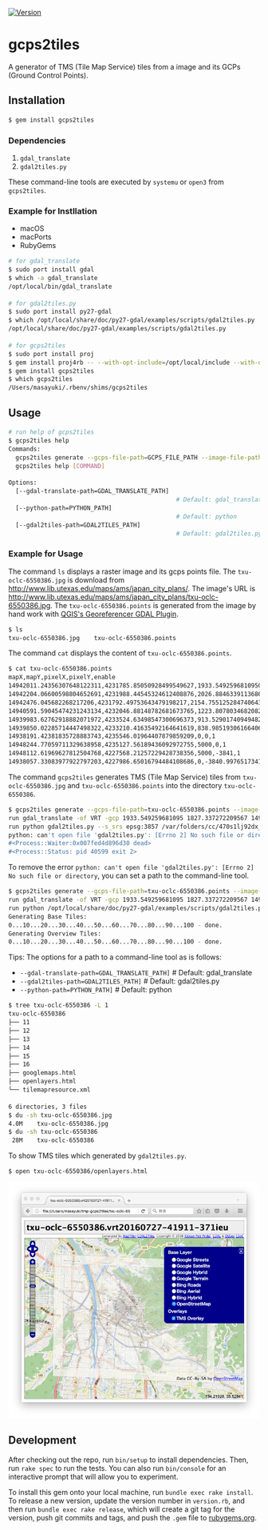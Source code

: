 [![Version](https://img.shields.io/gem/v/gcps2tiles.svg)](https://rubygems.org/gems/gcps2tiles)

# gcps2tiles

A generator of TMS (Tile Map Service) tiles from a image and its GCPs (Ground Control Points).

## Installation

```bash
$ gem install gcps2tiles
```

### Dependencies

1. `gdal_translate`
2. `gdal2tiles.py`

These command-line tools are executed by `systemu` or `open3` from `gcps2tiles`.

### Example for Instllation

* macOS
* macPorts
* RubyGems

```bash
# for gdal_translate
$ sudo port install gdal
$ which -a gdal_translate
/opt/local/bin/gdal_translate

# for gdal2tiles.py
$ sudo port install py27-gdal
$ which /opt/local/share/doc/py27-gdal/examples/scripts/gdal2tiles.py
/opt/local/share/doc/py27-gdal/examples/scripts/gdal2tiles.py

# for gcps2tiles
$ sudo port install proj
$ gem install proj4rb -- --with-opt-include=/opt/local/include --with-opt-lib=/opt/local/lib
$ gem install gcps2tiles
$ which gcps2tiles 
/Users/masayuki/.rbenv/shims/gcps2tiles
```

## Usage

```bash
# run help of gcps2tiles
$ gcps2tiles help
Commands:
  gcps2tiles generate --gcps-file-path=GCPS_FILE_PATH --image-file-path=IMAGE_FILE_PATH  # generator TMS (Tile Map Service) tiles from a image and its GCPs (Ground Control Points) 
  gcps2tiles help [COMMAND]                                                              # Describe available commands or one specific command

Options:
  [--gdal-translate-path=GDAL_TRANSLATE_PATH]  
                                               # Default: gdal_translate
  [--python-path=PYTHON_PATH]                  
                                               # Default: python
  [--gdal2tiles-path=GDAL2TILES_PATH]          
                                               # Default: gdal2tiles.py
```

### Example for Usage

The command `ls` displays a raster image and its gcps points file. The `txu-oclc-6550386.jpg` is download from http://www.lib.utexas.edu/maps/ams/japan_city_plans/. The image's URL is http://www.lib.utexas.edu/maps/ams/japan_city_plans/txu-oclc-6550386.jpg. The `txu-oclc-6550386.points` is generated from the image by hand work with [QGIS's Georeferencer GDAL Plugin](http://docs.qgis.org/2.0/en/docs/user_manual/plugins/plugins_georeferencer.html).

```bash
$ ls
txu-oclc-6550386.jpg    txu-oclc-6550386.points
```

The command `cat` displays the content of `txu-oclc-6550386.points`.

```bash
$ cat txu-oclc-6550386.points 
mapX,mapY,pixelX,pixelY,enable
14942011.24356307648122311,4231785.85050928499549627,1933.549259681095009,-1827.33727220956689052,1
14942204.06600598804652691,4231988.44545324612408876,2026.88463391136860992,-1723.68220134874627547,1
14942476.045682268217206,4231792.49753643479198217,2154.75512528474064311,-1818.79513097949893563,1
14940591.59045474231243134,4232046.88148782681673765,1223.80780346820824889,-1725.78961946050026199,1
14939983.62762918882071972,4233524.63498547300696373,913.52901740949482701,-991.62939136701231746,1
14939850.02285714447498322,4233210.41635492164641619,838.98519306166406295,-1146.04159894466192782,1
14938191.42381835728883743,4235546.01964407879859209,0,0,1
14948244.77059711329638958,4235127.56189436092972755,5000,0,1
14948112.61969627812504768,4227568.21257229428738356,5000,-3841,1
14938057.33083977922797203,4227986.65016794484108686,0,-3840.99765173410287389,1
```

The command `gcps2tiles` generates TMS (Tile Map Service) tiles from `txu-oclc-6550386.jpg` and `txu-oclc-6550386.points` into the directory `txu-oclc-6550386`.

```bash
$ gcps2tiles generate --gcps-file-path=txu-oclc-6550386.points --image-file-path=txu-oclc-6550386.jpg --output-dir-path txu-oclc-6550386
run gdal_translate -of VRT -gcp 1933.549259681095 1827.337272209567 14942011.243563076 4231785.850509285 -gcp 2026.8846339113686 1723.6822013487463 14942204.066005988 4231988.445453246 -gcp 2154.7551252847406 1818.795130979499 14942476.045682268 4231792.497536435 -gcp 1223.8078034682082 1725.7896194605003 14940591.590454742 4232046.881487827 -gcp 913.5290174094948 991.6293913670123 14939983.627629189 4233524.634985473 -gcp 838.9851930616641 1146.041598944662 14939850.022857144 4233210.416354922 -gcp 0.0 -0.0 14938191.423818357 4235546.019644079 -gcp 5000.0 -0.0 14948244.770597113 4235127.561894361 -gcp 5000.0 3841.0 14948112.619696278 4227568.212572294 -gcp 0.0 3840.997651734103 14938057.33083978 4227986.650167945 txu-oclc-6550386.jpg /var/folders/cc/470s1lj92dx_7z9ykv36kt0m0000gn/T/txu-oclc-6550386.vrt20160727-40569-n8ta9b
run python gdal2tiles.py --s_srs epsg:3857 /var/folders/cc/470s1lj92dx_7z9ykv36kt0m0000gn/T/txu-oclc-6550386.vrt20160727-40569-n8ta9b 
python: can't open file 'gdal2tiles.py': [Errno 2] No such file or directory
#<Process::Waiter:0x007fed4d896d30 dead>
#<Process::Status: pid 40599 exit 2>
```

To remove the error `python: can't open file 'gdal2tiles.py': [Errno 2] No such file or directory`, you can set a path to the command-line tool.

```bash
$ gcps2tiles generate --gcps-file-path=txu-oclc-6550386.points --image-file-path=txu-oclc-6550386.jpg --output-dir-path txu-oclc-6550386 --gdal2tiles-path=/opt/local/share/doc/py27-gdal/examples/scripts/gdal2tiles.py
run gdal_translate -of VRT -gcp 1933.549259681095 1827.337272209567 14942011.243563076 4231785.850509285 -gcp 2026.8846339113686 1723.6822013487463 14942204.066005988 4231988.445453246 -gcp 2154.7551252847406 1818.795130979499 14942476.045682268 4231792.497536435 -gcp 1223.8078034682082 1725.7896194605003 14940591.590454742 4232046.881487827 -gcp 913.5290174094948 991.6293913670123 14939983.627629189 4233524.634985473 -gcp 838.9851930616641 1146.041598944662 14939850.022857144 4233210.416354922 -gcp 0.0 -0.0 14938191.423818357 4235546.019644079 -gcp 5000.0 -0.0 14948244.770597113 4235127.561894361 -gcp 5000.0 3841.0 14948112.619696278 4227568.212572294 -gcp 0.0 3840.997651734103 14938057.33083978 4227986.650167945 txu-oclc-6550386.jpg /var/folders/cc/470s1lj92dx_7z9ykv36kt0m0000gn/T/txu-oclc-6550386.vrt20160727-41911-371ieu
run python /opt/local/share/doc/py27-gdal/examples/scripts/gdal2tiles.py --s_srs epsg:3857 /var/folders/cc/470s1lj92dx_7z9ykv36kt0m0000gn/T/txu-oclc-6550386.vrt20160727-41911-371ieu txu-oclc-6550386
Generating Base Tiles:
0...10...20...30...40...50...60...70...80...90...100 - done.
Generating Overview Tiles:
0...10...20...30...40...50...60...70...80...90...100 - done.
```

Tips: The options for a path to a command-line tool as is follows:

* `--gdal-translate-path=GDAL_TRANSLATE_PATH]` # Default: gdal_translate
* `--gdal2tiles-path=GDAL2TILES_PATH]` # Default: gdal2tiles.py
* `--python-path=PYTHON_PATH]` # Default: python

```bash
$ tree txu-oclc-6550386 -L 1
txu-oclc-6550386
├── 11
├── 12
├── 13
├── 14
├── 15
├── 16
├── googlemaps.html
├── openlayers.html
└── tilemapresource.xml

6 directories, 3 files
$ du -sh txu-oclc-6550386.jpg 
4.0M	txu-oclc-6550386.jpg
$ du -sh txu-oclc-6550386
 28M	txu-oclc-6550386
```

To show TMS tiles which generated by `gdal2tiles.py`.

```bash
$ open txu-oclc-6550386/openlayers.html
```

![](screenshots/gcps2tiles-20160727.png)

## Development

After checking out the repo, run `bin/setup` to install dependencies. Then, run `rake spec` to run the tests. You can also run `bin/console` for an interactive prompt that will allow you to experiment.

To install this gem onto your local machine, run `bundle exec rake install`. To release a new version, update the version number in `version.rb`, and then run `bundle exec rake release`, which will create a git tag for the version, push git commits and tags, and push the `.gem` file to [rubygems.org](https://rubygems.org).
